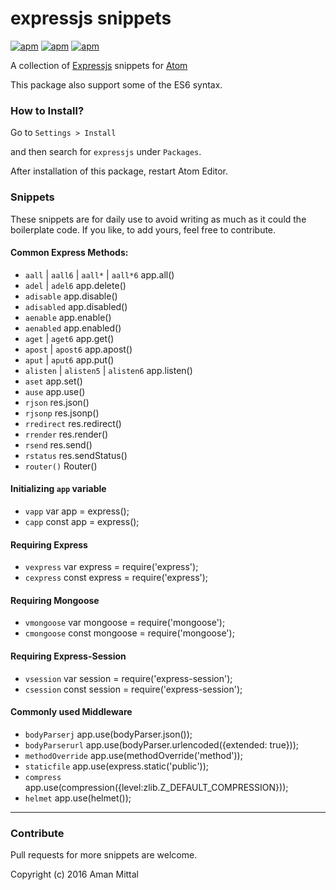 # expressjs snippets

[![apm](https://img.shields.io/apm/v/expressjs.svg?style=flat-square)](https://atom.io/packages/expressjs)
[![apm](https://img.shields.io/apm/dm/expressjs.svg?style=flat-square)](https://atom.io/packages/expressjs)
[![apm](https://img.shields.io/apm/l/expressjs.svg?style=flat-square)](https://atom.io/packages/expressjs)

A collection of [Expressjs](http://expressjs.com) snippets for [Atom](http://atom.io)


This package also support some of the ES6 syntax.

### How to Install?
Go to `Settings > Install`

and then search for `expressjs` under `Packages`.

After installation of this package, restart Atom Editor.

### Snippets
These snippets are for daily use to avoid writing as much as it could the boilerplate code. If you like, to add yours, feel free to contribute.

#### Common Express Methods:
- `aall` | `aall6` | `aall*` | `aall*6` app.all()
- `adel` | `adel6`  app.delete()
- `adisable` app.disable()
- `adisabled` app.disabled()
- `aenable` app.enable()
- `aenabled` app.enabled()
- `aget` | `aget6` app.get()
- `apost` | `apost6` app.apost()
- `aput` | `aput6` app.put()
- `alisten` | `alisten5` | `alisten6` app.listen()
- `aset` app.set()
- `ause` app.use()
- `rjson` res.json()
- `rjsonp` res.jsonp()
- `rredirect` res.redirect()
- `rrender` res.render()
- `rsend` res.send()
- `rstatus` res.sendStatus()
-  `router()` Router()

#### Initializing `app` variable
- `vapp` var app = express();
- `capp` const app = express();

#### Requiring Express
- `vexpress` var express = require('express');
- `cexpress` const express = require('express');

#### Requiring Mongoose
- `vmongoose` var mongoose = require('mongoose');
- `cmongoose` const mongoose = require('mongoose');

#### Requiring Express-Session
- `vsession` var session = require('express-session');
- `csession` const session = require('express-session');

#### Commonly used Middleware
- `bodyParserj`  app.use(bodyParser.json());
- `bodyParserurl` app.use(bodyParser.urlencoded({extended: true}));
- `methodOverride` app.use(methodOverride('method'));
- `staticfile` app.use(express.static('public'));
- `compress` app.use(compression({level:zlib.Z_DEFAULT_COMPRESSION}));
- `helmet` app.use(helmet());


---

### Contribute
Pull requests for more snippets are welcome.

Copyright (c) 2016 Aman Mittal
